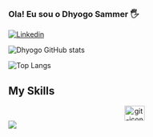 ### Ola! Eu sou o Dhyogo Sammer 🖐️

[![Linkedin](https://img.shields.io/badge/LinkedIn-0077B5?style=for-the-badge&logo=linkedin&logoColor=white)](https://www.linkedin.com/in/dhyogo-sammer-14615926a/)


![Dhyogo GitHub stats](https://github-readme-stats.vercel.app/api?username=DhyogoSammer&show_icons=true&theme=dracula)

![Top Langs](https://github-readme-stats.vercel.app/api/top-langs/?username=DhyogoSammer&layout=compact)

## My Skills
<div align = "center">
<div display = "inline block" >
  
<img align = "center" height = "30" width = "40" alt = "git-icon" src = "https://user-images.githubusercontent.com/25181517/192108372-f71d70ac-7ae6-4c0d-8395-51d8870c2ef0.png"> 

  
</div>

  
</div>


<img src = "https://user-images.githubusercontent.com/25181517/192108372-f71d70ac-7ae6-4c0d-8395-51d8870c2ef0.png"> 
